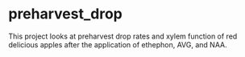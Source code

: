 # preharvest_drop

This project looks at preharvest drop rates and xylem function of red delicious apples after the application of ethephon, AVG, and NAA.
